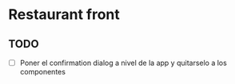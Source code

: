 # Restaurant front

## TODO

- [ ] Poner el confirmation dialog a nivel de la app y quitarselo a los componentes
